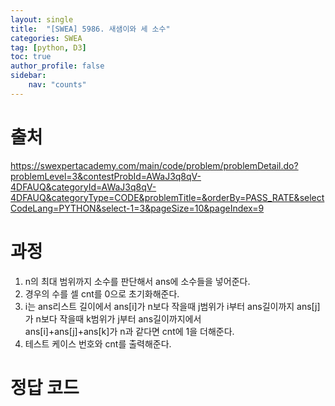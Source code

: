 ```yaml
---
layout: single
title:  "[SWEA] 5986. 새샘이와 세 소수"
categories: SWEA
tag: [python, D3]
toc: true
author_profile: false
sidebar:
    nav: "counts"
---
```


# 출처
<https://swexpertacademy.com/main/code/problem/problemDetail.do?problemLevel=3&contestProbId=AWaJ3q8qV-4DFAUQ&categoryId=AWaJ3q8qV-4DFAUQ&categoryType=CODE&problemTitle=&orderBy=PASS_RATE&selectCodeLang=PYTHON&select-1=3&pageSize=10&pageIndex=9>


  
  
# 과정
1. n의 최대 범위까지 소수를 판단해서 ans에 소수들을 넣어준다.
2. 경우의 수를 셀 cnt를 0으로 초기화해준다.
3. i는 ans리스트 길이에서 ans[i]가 n보다 작을때 j범위가 i부터 ans길이까지 ans[j]가 n보다 작을때 k범위가 j부터 ans길이까지에서  
ans[i]+ans[j]+ans[k]가 n과 같다면 cnt에 1을 더해준다.
4. 테스트 케이스 번호와 cnt를 출력해준다.


  




# 정답 코드
<script src="https://gist.github.com/kghees/c2a19734c107bb00a12e77d266350f99.js"></script>
      